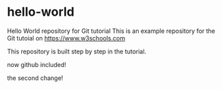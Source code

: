 # hello-world
Hello World repository for Git tutorial
This is an example repository for the Git tutoial on https://www.w3schools.com

This repository is built step by step in the tutorial.

now github included!

the second change!
